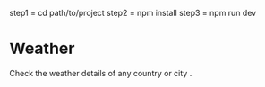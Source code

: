 step1 = cd path/to/project
step2 = npm install
step3 = npm run dev

# Weather
Check the weather details of any country or city .
